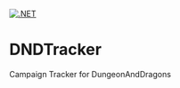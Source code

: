 [![.NET](https://github.com/GabrieleToffanin/DNDTracker/actions/workflows/build-and-test.yml/badge.svg)](https://github.com/GabrieleToffanin/DNDTracker/actions/workflows/build-and-test.yml)

# DNDTracker
Campaign Tracker for DungeonAndDragons
